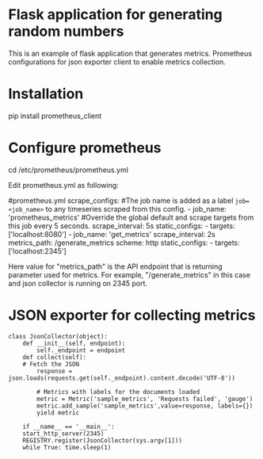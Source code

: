 # Flask application for generating random numbers

This is an example of flask application that generates metrics.
Prometheus configurations for json exporter client to enable metrics collection.

# Installation
pip install prometheus_client

# Configure prometheus
cd /etc/prometheus/prometheus.yml

Edit prometheus.yml as following:

#prometheus.yml
    scrape_configs:
       #The job name is added as a label `job=<job_name>` to any timeseries scraped from this config.
       - job_name: 'prometheus_metrics'
         #Override the global default and scrape targets from this job every 5 seconds.
         scrape_interval: 5s
         static_configs:
           - targets: ['localhost:8080']
       - job_name: 'get_metrics'
           scrape_interval: 2s
           metrics_path: /generate_metrics
           scheme: http
           static_configs:
               - targets: ['localhost:2345']

Here value for "metrics_path" is the API endpoint that is returning parameter used for metrics.
For example, "/generate_metrics" in this case and json collector is running on 2345 port.


# JSON exporter for collecting metrics
    class JsonCollector(object):
        def __init__(self, endpoint):
            self._endpoint = endpoint
        def collect(self):
        # Fetch the JSON
            response = json.loads(requests.get(self._endpoint).content.decode('UTF-8'))

            # Metrics with labels for the documents loaded
            metric = Metric('sample_metrics', 'Requests failed', 'gauge')
            metric.add_sample('sample_metrics',value=response, labels={})
            yield metric

        if __name__ == '__main__':
        start_http_server(2345)
        REGISTRY.register(JsonCollector(sys.argv[1]))
        while True: time.sleep(1)


